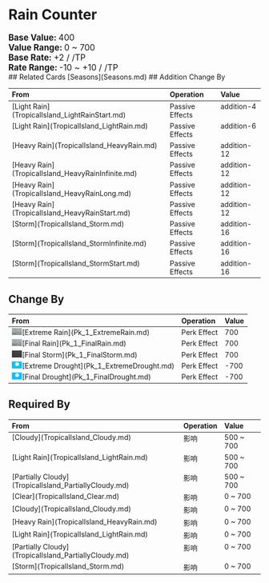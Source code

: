# Rain Counter  
  
<div style="font-size:1.2em"><b>Base Value: </b> 400 </div>  
<div style="font-size:1.2em"><b>Value Range: </b> 0 ~ 700 </div>  
<div style="font-size:1.2em"><b>Base Rate: </b> +2 / /TP </div>  
<div style="font-size:1.2em"><b>Rate Range: </b> -10 ~ +10 / /TP
                </div>  
## Related Cards  
[Seasons](Seasons.md)  
## Addition Change By  
<table class="table table-bordered" data-toggle="table"  ><thead style=""><tr ><th  style="text-align:left;vertical-align:top;"  >From</th><th  style="text-align:left;vertical-align:top;"  >Operation</th><th  style="text-align:left;vertical-align:top;"  >Value</th></tr></thead><tr ><td  style="text-align:left;vertical-align:top;"  >[Light Rain](TropicalIsland_LightRainStart.md)</td><td  style="text-align:left;vertical-align:top;"  >Passive Effects</td><td  style="text-align:left;vertical-align:top;"  >addition-4</td></tr><tr ><td  style="text-align:left;vertical-align:top;"  >[Light Rain](TropicalIsland_LightRain.md)</td><td  style="text-align:left;vertical-align:top;"  >Passive Effects</td><td  style="text-align:left;vertical-align:top;"  >addition-6</td></tr><tr ><td  style="text-align:left;vertical-align:top;"  >[Heavy Rain](TropicalIsland_HeavyRain.md)</td><td  style="text-align:left;vertical-align:top;"  >Passive Effects</td><td  style="text-align:left;vertical-align:top;"  >addition-12</td></tr><tr ><td  style="text-align:left;vertical-align:top;"  >[Heavy Rain](TropicalIsland_HeavyRainInfinite.md)</td><td  style="text-align:left;vertical-align:top;"  >Passive Effects</td><td  style="text-align:left;vertical-align:top;"  >addition-12</td></tr><tr ><td  style="text-align:left;vertical-align:top;"  >[Heavy Rain](TropicalIsland_HeavyRainLong.md)</td><td  style="text-align:left;vertical-align:top;"  >Passive Effects</td><td  style="text-align:left;vertical-align:top;"  >addition-12</td></tr><tr ><td  style="text-align:left;vertical-align:top;"  >[Heavy Rain](TropicalIsland_HeavyRainStart.md)</td><td  style="text-align:left;vertical-align:top;"  >Passive Effects</td><td  style="text-align:left;vertical-align:top;"  >addition-12</td></tr><tr ><td  style="text-align:left;vertical-align:top;"  >[Storm](TropicalIsland_Storm.md)</td><td  style="text-align:left;vertical-align:top;"  >Passive Effects</td><td  style="text-align:left;vertical-align:top;"  >addition-16</td></tr><tr ><td  style="text-align:left;vertical-align:top;"  >[Storm](TropicalIsland_StormInfinite.md)</td><td  style="text-align:left;vertical-align:top;"  >Passive Effects</td><td  style="text-align:left;vertical-align:top;"  >addition-16</td></tr><tr ><td  style="text-align:left;vertical-align:top;"  >[Storm](TropicalIsland_StormStart.md)</td><td  style="text-align:left;vertical-align:top;"  >Passive Effects</td><td  style="text-align:left;vertical-align:top;"  >addition-16</td></tr></tbody></table>  
  
## Change By  
<table class="table table-bordered" data-toggle="table"  ><thead style=""><tr ><th  style="text-align:left;vertical-align:top;"  >From</th><th  style="text-align:left;vertical-align:top;"  >Operation</th><th  style="text-align:left;vertical-align:top;"  data-sortable="true"  >Value</th></tr></thead><tr ><td  style="text-align:left;vertical-align:top;"  ><div style="width:20px;display:inline-block;text-align:center"><img decoding="async" src="../wiki/Sprite/WeatherHeavyRain_0.png" href="a.md" style="max-width:20px;max-height:20px;"></div>[Extreme Rain](Pk_1_ExtremeRain.md)</td><td  style="text-align:left;vertical-align:top;"  >Perk Effect</td><td  style="text-align:left;vertical-align:top;"  >700</td></tr><tr ><td  style="text-align:left;vertical-align:top;"  ><div style="width:20px;display:inline-block;text-align:center"><img decoding="async" src="../wiki/Sprite/WeatherHeavyRain_0.png" href="a.md" style="max-width:20px;max-height:20px;"></div>[Final Rain](Pk_1_FinalRain.md)</td><td  style="text-align:left;vertical-align:top;"  >Perk Effect</td><td  style="text-align:left;vertical-align:top;"  >700</td></tr><tr ><td  style="text-align:left;vertical-align:top;"  ><div style="width:20px;display:inline-block;text-align:center"><img decoding="async" src="../wiki/Sprite/WeatherStorm_0.png" href="a.md" style="max-width:20px;max-height:20px;"></div>[Final Storm](Pk_1_FinalStorm.md)</td><td  style="text-align:left;vertical-align:top;"  >Perk Effect</td><td  style="text-align:left;vertical-align:top;"  >700</td></tr><tr ><td  style="text-align:left;vertical-align:top;"  ><div style="width:20px;display:inline-block;text-align:center"><img decoding="async" src="../wiki/Sprite/WeatherClear_0.png" href="a.md" style="max-width:20px;max-height:20px;"></div>[Extreme Drought](Pk_1_ExtremeDrought.md)</td><td  style="text-align:left;vertical-align:top;"  >Perk Effect</td><td  style="text-align:left;vertical-align:top;"  >-700</td></tr><tr ><td  style="text-align:left;vertical-align:top;"  ><div style="width:20px;display:inline-block;text-align:center"><img decoding="async" src="../wiki/Sprite/WeatherClear_0.png" href="a.md" style="max-width:20px;max-height:20px;"></div>[Final Drought](Pk_1_FinalDrought.md)</td><td  style="text-align:left;vertical-align:top;"  >Perk Effect</td><td  style="text-align:left;vertical-align:top;"  >-700</td></tr></tbody></table>  
  
## Required By  
<table class="table table-bordered" data-toggle="table"  ><thead style=""><tr ><th  style="text-align:left;vertical-align:top;"  >From</th><th  style="text-align:left;vertical-align:top;"  >Operation</th><th  style="text-align:left;vertical-align:top;"  data-sortable="true"  >Value</th></tr></thead><tr ><td  style="text-align:left;vertical-align:top;"  >[Cloudy](TropicalIsland_Cloudy.md)</td><td  style="text-align:left;vertical-align:top;"  >影响</td><td  style="text-align:left;vertical-align:top;"  >500 ~ 700</td></tr><tr ><td  style="text-align:left;vertical-align:top;"  >[Light Rain](TropicalIsland_LightRain.md)</td><td  style="text-align:left;vertical-align:top;"  >影响</td><td  style="text-align:left;vertical-align:top;"  >500 ~ 700</td></tr><tr ><td  style="text-align:left;vertical-align:top;"  >[Partially Cloudy](TropicalIsland_PartiallyCloudy.md)</td><td  style="text-align:left;vertical-align:top;"  >影响</td><td  style="text-align:left;vertical-align:top;"  >500 ~ 700</td></tr><tr ><td  style="text-align:left;vertical-align:top;"  >[Clear](TropicalIsland_Clear.md)</td><td  style="text-align:left;vertical-align:top;"  >影响</td><td  style="text-align:left;vertical-align:top;"  >0 ~ 700</td></tr><tr ><td  style="text-align:left;vertical-align:top;"  >[Cloudy](TropicalIsland_Cloudy.md)</td><td  style="text-align:left;vertical-align:top;"  >影响</td><td  style="text-align:left;vertical-align:top;"  >0 ~ 700</td></tr><tr ><td  style="text-align:left;vertical-align:top;"  >[Heavy Rain](TropicalIsland_HeavyRain.md)</td><td  style="text-align:left;vertical-align:top;"  >影响</td><td  style="text-align:left;vertical-align:top;"  >0 ~ 700</td></tr><tr ><td  style="text-align:left;vertical-align:top;"  >[Light Rain](TropicalIsland_LightRain.md)</td><td  style="text-align:left;vertical-align:top;"  >影响</td><td  style="text-align:left;vertical-align:top;"  >0 ~ 700</td></tr><tr ><td  style="text-align:left;vertical-align:top;"  >[Partially Cloudy](TropicalIsland_PartiallyCloudy.md)</td><td  style="text-align:left;vertical-align:top;"  >影响</td><td  style="text-align:left;vertical-align:top;"  >0 ~ 700</td></tr><tr ><td  style="text-align:left;vertical-align:top;"  >[Storm](TropicalIsland_Storm.md)</td><td  style="text-align:left;vertical-align:top;"  >影响</td><td  style="text-align:left;vertical-align:top;"  >0 ~ 700</td></tr></tbody></table>  
  


<script>document.title="Rain Counter - Card Survival Wiki";</script>